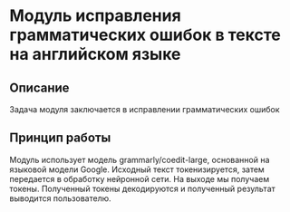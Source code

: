 # Модуль исправления грамматических ошибок в тексте на английском языке
## Описание

Задача модуля заключается в исправлении грамматических ошибок

## Принцип работы

Модуль использует модель grammarly/coedit-large, основанной на языковой модели Google. Исходный текст токенизируется,
затем передается в обработку нейронной сети. На выходе мы получаем токены. Полученный токены декодируются и полученный
результат выводится пользователю.
